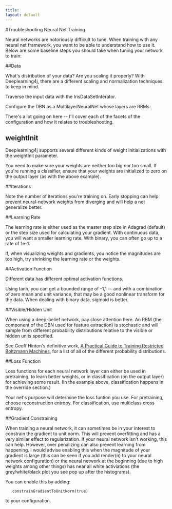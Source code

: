 ```yaml
---
title: 
layout: default
---
```


#Troubleshooting Neural Net Training

Neural networks are notoriously difficult to tune. When training with any neural net framework, you want to be able to understand how to use it. Below are some baseline steps you should take when tuning your network to train:

##Data

What's distribution of your data? Are you scaling it properly? With Deeplearning4j, there are a different scaling and normalization techniques to keep in mind.

Traverse the input data with the IrisDataSetInterator.

<script src="http://gist-it.appspot.com/https://github.com/deeplearning4j/dl4j-0.0.3.3-examples/blob/master/src/main/java/org/deeplearning4j/deepbelief/DBNIrisExample.java?slice=57:62"></script>

Configure the DBN as a MultilayerNeuralNet whose layers are RBMs:

<script src="http://gist-it.appspot.com/https://github.com/deeplearning4j/dl4j-0.0.3.3-examples/blob/master/src/main/java/org/deeplearning4j/deepbelief/DBNIrisExample.java?slice=42:98"></script>

There's a lot going on here -- I'll cover each of the facets of the configuration and how it relates to troubleshooting.

## weightInit

Deeplearning4j supports several different kinds of weight initializations with the weightInit parameter.

You need to make sure your weights are neither too big nor too small. If you're running a classifier, ensure that your weights are initialized to zero on the output layer (as with the above example).

##Iterations

Note the number of iterations you're training on. Early stopping can help prevent neural-network weights from diverging and will help a net generalize better.

##Learning Rate

The learning rate is either used as the master step size in Adagrad (default) or the step size used for calculating your gradient. With continuous data, you will want a smaller learning rate. With binary, you can often go up to a rate of 1e-1.

If, when visualizing weights and gradients, you notice the magnitudes are too high, try shrinking the learning rate or the weights.

##Activation Function

Different data has different optimal activation functions. 

Using tanh, you can get a bounded range of -1,1 -- and with a combination of zero mean and unit variance, that may be a good nonlinear transform for the data. When dealing with binary data, sigmoid is better.

##Visible/Hidden Unit

When using a deep-belief network, pay close attention here. An RBM (the component of the DBN used for feature extraction) is stochastic and will sample from different probability distributions relative to the visible or hidden units specified. 

See Geoff Hinton's definitive work, [A Practical Guide to Training Restricted Boltzmann Machines](https://www.cs.toronto.edu/~hinton/absps/guideTR.pdf), for a list of all of the different probability distributions.

##Loss Function

Loss functions for each neural network layer can either be used in pretraining, to learn better weights, or in classification (on the output layer) for achieving some result. (In the example above, classification happens in the override section.)

Your net's purpose will determine the loss funtion you use. For pretraining, choose reconstruction entropy. For classification, use multiclass cross entropy.

##Gradient Constraining

When training a neural network, it can sometimes be in your interest to constrain the gradient to unit norm. This will prevent overfitting and has a very similar effect to regularization. If your neural network isn't working, this can help. However, over penalizing can also prevent learning from happening. I would advise enabling this when the magnitude of your gradient is large (this can be seen if you add render(n) to your neural network configuration)
or the neural network at the beginning (due to high weights among other things) has near all white activiations (the grey/white/black plot you see pop up after the histograms).

You can enable this by adding:
 
      .constrainGradientToUnitNorm(true)

to your configuration.

